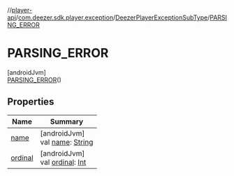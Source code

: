 //[player-api](../../../../index.md)/[com.deezer.sdk.player.exception](../../index.md)/[DeezerPlayerExceptionSubType](../index.md)/[PARSING_ERROR](index.md)

# PARSING_ERROR

[androidJvm]\
[PARSING_ERROR](index.md)()

## Properties

| Name                                                                                                                                 | Summary                                                                                                                                                                                                                                  |
| ------------------------------------------------------------------------------------------------------------------------------------ | ---------------------------------------------------------------------------------------------------------------------------------------------------------------------------------------------------------------------------------------- |
| [name](../../../com.deezer.sdk.player.model.context/-deezer-context-type/-f-l-o-w/index.md#-372974862%2FProperties%2F-1037426161)    | [androidJvm]<br/>val [name](../../../com.deezer.sdk.player.model.context/-deezer-context-type/-f-l-o-w/index.md#-372974862%2FProperties%2F-1037426161): [String](https://kotlinlang.org/api/latest/jvm/stdlib/kotlin/-string/index.html) |
| [ordinal](../../../com.deezer.sdk.player.model.context/-deezer-context-type/-f-l-o-w/index.md#-739389684%2FProperties%2F-1037426161) | [androidJvm]<br/>val [ordinal](../../../com.deezer.sdk.player.model.context/-deezer-context-type/-f-l-o-w/index.md#-739389684%2FProperties%2F-1037426161): [Int](https://kotlinlang.org/api/latest/jvm/stdlib/kotlin/-int/index.html)    |
